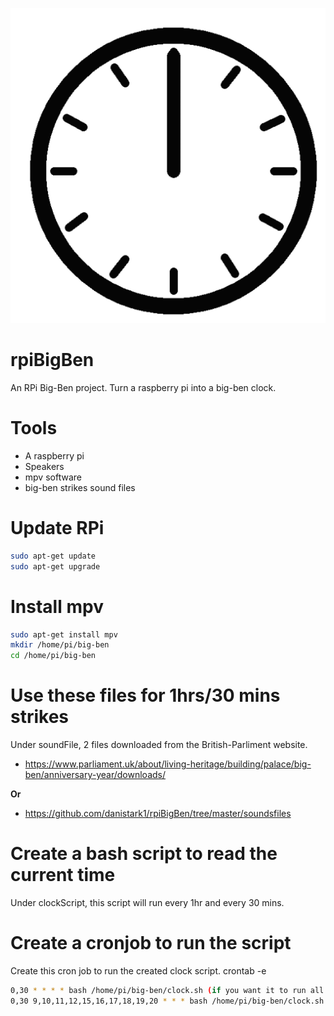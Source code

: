 <p align="center">
    <img src="https://github.com/danistark1/rpiBigBen/blob/master/animatedClock.gif" />
</p>

# rpiBigBen

An RPi Big-Ben project. Turn a raspberry pi into a big-ben clock.

# Tools

- A raspberry pi
- Speakers
- mpv software
- big-ben strikes sound files

# Update RPi

```bash
sudo apt-get update
sudo apt-get upgrade
```
# Install mpv

```bash
sudo apt-get install mpv
mkdir /home/pi/big-ben
cd /home/pi/big-ben
```

# Use these files for 1hrs/30 mins strikes

Under soundFile, 2 files downloaded from the British-Parliment website.
- https://www.parliament.uk/about/living-heritage/building/palace/big-ben/anniversary-year/downloads/

**Or**

- https://github.com/danistark1/rpiBigBen/tree/master/soundsfiles

# Create a bash script to read the current time

Under clockScript, this script will run every 1hr and every 30 mins. 

# Create a cronjob to run the script
Create this cron job to run the created clock script.
crontab -e
```bash
0,30 * * * * bash /home/pi/big-ben/clock.sh (if you want it to run all day)
0,30 9,10,11,12,15,16,17,18,19,20 * * * bash /home/pi/big-ben/clock.sh (certain hours of the day)
```
